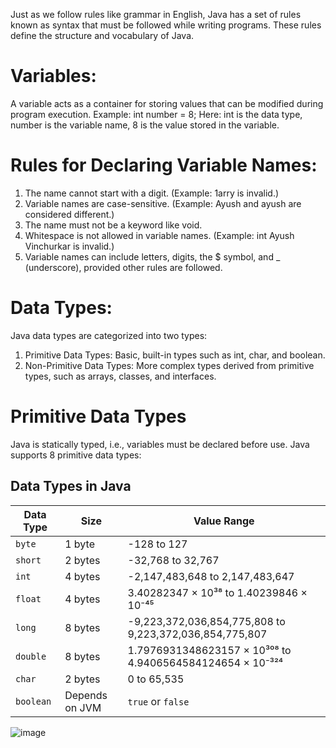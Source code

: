 Just as we follow rules like grammar in English, Java has a set of rules known as syntax that must be followed while writing programs. These rules define the structure and vocabulary of Java.

# Variables:
A variable acts as a container for storing values that can be modified during program execution.
Example:
int number = 8;
Here:
int is the data type,
number is the variable name,
8 is the value stored in the variable.

# Rules for Declaring Variable Names:
1. The name cannot start with a digit.
(Example: 1arry is invalid.)
2. Variable names are case-sensitive.
(Example: Ayush and ayush are considered different.)
3. The name must not be a keyword like void.
4. Whitespace is not allowed in variable names.
(Example: int Ayush Vinchurkar is invalid.)
5. Variable names can include letters, digits, the $ symbol, and _ (underscore), provided other rules are followed.

# Data Types:
Java data types are categorized into two types:

1. Primitive Data Types: Basic, built-in types such as int, char, and boolean.
2. Non-Primitive Data Types: More complex types derived from primitive types, such as arrays, classes, and interfaces.

# Primitive Data Types
Java is statically typed, i.e., variables must be declared before use. Java supports 8 primitive data types:

## Data Types in Java

| **Data Type** | **Size**     | **Value Range**                                                    |
|---------------|--------------|--------------------------------------------------------------------|
| `byte`        | 1 byte       | -128 to 127                                                       |
| `short`       | 2 bytes      | -32,768 to 32,767                                                 |
| `int`         | 4 bytes      | -2,147,483,648 to 2,147,483,647                                   |
| `float`       | 4 bytes      | 3.40282347 × 10³⁸ to 1.40239846 × 10⁻⁴⁵                          |
| `long`        | 8 bytes      | -9,223,372,036,854,775,808 to 9,223,372,036,854,775,807           |
| `double`      | 8 bytes      | 1.7976931348623157 × 10³⁰⁸ to 4.9406564584124654 × 10⁻³²⁴        |
| `char`        | 2 bytes      | 0 to 65,535                                                       |
| `boolean`     | Depends on JVM | `true` or `false`                                              |

![image](https://github.com/user-attachments/assets/73613cc8-871c-4bb6-8e38-b9013d49b020)

